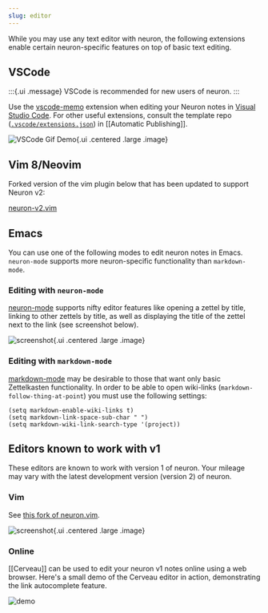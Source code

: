 ```yaml
---
slug: editor
---
```


While you may use any text editor with neuron, the following extensions enable certain neuron-specific features on top of basic text editing.

## VSCode

:::{.ui .message}
VSCode is recommended for new users of neuron.
:::

Use the [vscode-memo](https://github.com/svsool/vscode-memo#memo) extension when editing your Neuron notes in [Visual Studio Code](https://code.visualstudio.com/). For other useful extensions, consult the template repo ([`.vscode/extensions.json`](https://github.com/srid/neuron-template/blob/master/.vscode/extensions.json)) in [[Automatic Publishing]].

![VSCode Gif Demo](./static/vscode-title-id.gif "Demo of editing neuron notes in VSCode"){.ui .centered .large .image}

## Vim 8/Neovim

Forked version of the vim plugin below that has been updated to support Neuron v2:

[neuron-v2.vim](https://github.com/chiefnoah/neuron-v2.vim)

## Emacs 

You can use one of the following modes to edit neuron notes in Emacs. `neuron-mode` supports more neuron-specific functionality than `markdown-mode`.

### Editing with `neuron-mode`

[neuron-mode](https://github.com/felko/neuron-mode) supports nifty editor features like opening a zettel by title, linking to other zettels by title, as well as displaying the title of the zettel next to the link (see screenshot below).

![screenshot](https://user-images.githubusercontent.com/3998/80873287-6fa75e00-8c85-11ea-9cf7-6e03db001d00.png){.ui .centered .large .image}

### Editing with `markdown-mode`

[markdown-mode](https://github.com/jrblevin/markdown-mode) may be desirable to those that want only basic Zettelkasten functionality. In order to be able to open wiki-links (`markdown-follow-thing-at-point`) you must use the following settings:

```elisp
(setq markdown-enable-wiki-links t)
(setq markdown-link-space-sub-char " ")
(setq markdown-wiki-link-search-type '(project))
```

## Editors known to work with v1

These editors are known to work with version 1 of neuron. Your mileage may vary with the latest development version (version 2) of neuron.

### Vim

See [this fork of neuron.vim](https://github.com/fiatjaf/neuron.vim).

![screenshot](https://github.com/fiatjaf/neuron.vim/raw/master/screenshot.png){.ui .centered .large .image}

### Online

[[Cerveau]] can be used to edit your neuron v1 notes online using a web browser. Here's a small demo of the Cerveau editor in action, demonstrating the link autocomplete feature.

![demo](./static/cerveau-autocompl.gif)
